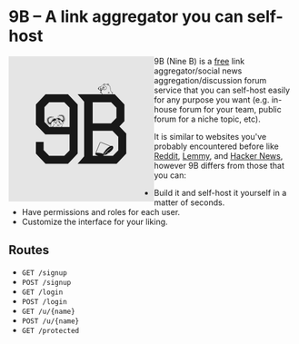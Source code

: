 # 9B – A link aggregator you can self-host

<img align="left" src="art/icon-with-tech-mascots.svg" width="256px">

9B (Nine B) is a [free] link aggregator/social news aggregation/discussion forum
service that you can self-host easily for any purpose you want (e.g. in-house
forum for your team, public forum for a niche topic, etc).

It is similar to websites you've probably encountered before like [Reddit],
[Lemmy], and [Hacker News], however 9B differs from those that you can:

- Build it and self-host it yourself in a matter of seconds.
- Have permissions and roles for each user.
- Customize the interface for your liking.

[free]: https://www.gnu.org/philosophy/free-sw.en.html
[Reddit]: https://old.reddit.com
[Lemmy]: https://join-lemmy.org/
[Hacker News]: https://news.ycombinator.com

## Routes

- `GET /signup`
- `POST /signup`
- `GET /login`
- `POST /login`
- `GET /u/{name}`
- `POST /u/{name}`
- `GET /protected`
